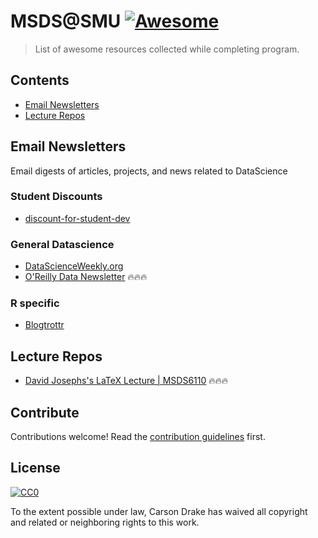 # MSDS@SMU [![Awesome](https://awesome.re/badge.svg)](https://awesome.re)

> List of awesome resources collected while completing program.

## Contents

- [Email Newsletters](#Email-Newsletters)
- [Lecture Repos](#Lecture-Repos)

## Email Newsletters

Email digests of articles, projects, and news related to DataScience

### Student Discounts  

- [discount-for-student-dev](https://github.com/AchoArnold/discount-for-student-dev)

### General Datascience  

- [DataScienceWeekly.org](https://www.datascienceweekly.org/newsletters)
- [O'Reilly Data Newsletter](https://www.oreilly.com/topics/data) 🔥🔥🔥

### R specific

- [Blogtrottr](https://blogtrottr.com/)

## Lecture Repos

- [David Josephs's LaTeX Lecture | MSDS6110](https://github.com/josephsdavid/LaTeXLecture) 🔥🔥🔥

## Contribute

Contributions welcome! Read the [contribution guidelines](contributing.md) first.


## License

[![CC0](http://mirrors.creativecommons.org/presskit/buttons/88x31/svg/cc-zero.svg)](http://creativecommons.org/publicdomain/zero/1.0)

To the extent possible under law, Carson Drake has waived all copyright and
related or neighboring rights to this work.
